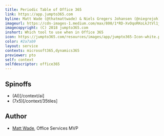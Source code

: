 ```yaml
---
title: Periodic Table of Office 365
link: https://app.jumpto365.com
byline: Matt Wade (@thatmattwade) & Niels Gregers Johansen (@niegrejoh)
imageurl: https://cdn-images-1.medium.com/max/800/1*RD-XvOqoRKoLkJtVl1jJmw.png
imagecopyright: (C) 2018 jumpto365.com
inshort: Which tool to use when in Office 365
icon: https://jumpto365.com/resources/images/app/jumpto365-Icon-white.png
color: #2a7ab9 
layout: service
contexts: microsoft365,dynamics365
previewer: pto
self: context
selfdescriptor: office365
---
```



## Spinoffs

- (AI)[/context/ai]
- (7x5)[/context/35tiles]

Author
---------

-   [Matt Wade](https://www.linkedin.com/in/thatmattwade/), Office Services MVP
